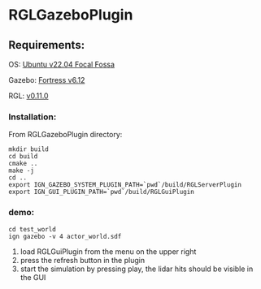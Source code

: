 # RGLGazeboPlugin
## Requirements:

OS: [Ubuntu v22.04 Focal Fossa](https://releases.ubuntu.com/20.04.5/?_ga=2.210010709.1162335333.1667845331-1529863968.1667845331)

Gazebo: [Fortress v6.12](https://gazebosim.org/docs/fortress/install)

RGL: [v0.11.0](https://github.com/RobotecAI/RobotecGPULidar/tree/v11)

### Installation:
From RGLGazeboPlugin directory:
```
mkdir build
cd build
cmake ..
make -j
cd ..
export IGN_GAZEBO_SYSTEM_PLUGIN_PATH=`pwd`/build/RGLServerPlugin
export IGN_GUI_PLUGIN_PATH=`pwd`/build/RGLGuiPlugin
```
### demo:
```
cd test_world
ign gazebo -v 4 actor_world.sdf
```

1. load RGLGuiPlugin from the menu on the upper right
2. press the refresh button in the plugin
3. start the simulation by pressing play, the lidar hits should be visible in the GUI